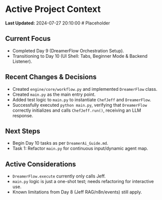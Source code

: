 # Active Project Context

**Last Updated:** 2024-07-27 20:10:00 # Placeholder

## Current Focus
- Completed Day 9 (DreamerFlow Orchestration Setup).
- Transitioning to Day 10 (UI Shell: Tabs, Beginner Mode & Backend Listener).

## Recent Changes & Decisions
- Created `engine/core/workflow.py` and implemented `DreamerFlow` class.
- Created `main.py` as the main entry point.
- Added test logic to `main.py` to instantiate `ChefJeff` and `DreamerFlow`.
- Successfully executed `python main.py`, verifying that `DreamerFlow` correctly initializes and calls `ChefJeff.run()`, receiving an LLM response.

## Next Steps
- Begin Day 10 tasks as per `DreamerAi_Guide.md`.
- Task 1: Refactor `main.py` for continuous input/dynamic agent map.

## Active Considerations
- `DreamerFlow.execute` currently only calls Jeff.
- `main.py` logic is just a one-shot test; needs refactoring for interactive use.
- Known limitations from Day 8 (Jeff RAG/n8n/events) still apply. 